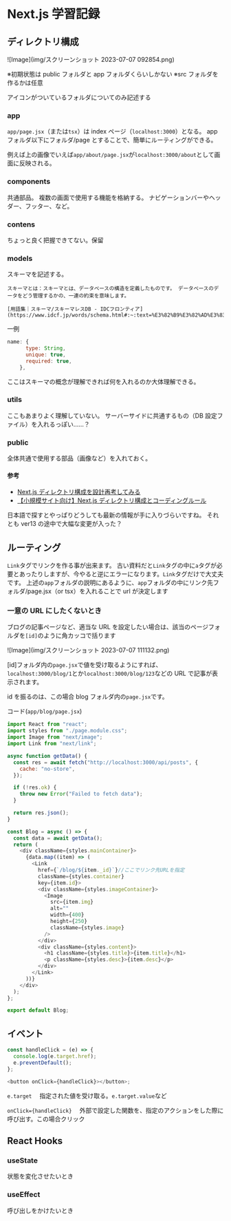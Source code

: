 # Next.js 学習記録

## ディレクトリ構成

![Image](img/スクリーンショット 2023-07-07 092854.png)

※初期状態は public フォルダと app フォルダくらいしかない
※src フォルダを作るかは任意

アイコンがついているフォルダについてのみ記述する

### app

`app/page.jsx`（または`tsx`）は index ページ（`localhost:3000`）となる。
app フォルダ以下にフォルダ/page とすることで、簡単にルーティングができる。

例えば上の画像でいえば`app/about/page.jsx`が`localhost:3000/about`として画面に反映される。

### components

共通部品。
複数の画面で使用する機能を格納する。
ナビゲーションバーやヘッダー、フッター、など。

### contens

ちょっと良く把握できてない。保留

### models

スキーマを記述する。

```
スキーマとは：スキーマとは、データベースの構造を定義したものです。 データベースのデータをどう管理するかの、一連の約束を意味します。

[用語集｜スキーマ/スキーマレスDB - IDCフロンティア](https://www.idcf.jp/words/schema.html#:~:text=%E3%82%B9%E3%82%AD%E3%83%BC%E3%83%9E%E3%81%A8%E3%81%AF%E3%80%81%E3%83%87%E3%83%BC%E3%82%BF%E3%83%99%E3%83%BC%E3%82%B9%E3%81%AE,%E3%82%B9%E3%82%AD%E3%83%BC%E3%83%9E%E5%AE%9A%E7%BE%A9%E3%81%AE%E4%B8%80%E7%A8%AE%E3%81%A7%E3%81%99%E3%80%82)
```

一例

```Javascript
name: {
      type: String,
      unique: true,
      required: true,
    },
```

ここはスキーマの概念が理解できれば何を入れるのか大体理解できる。

### utils

ここもあまりよく理解していない。
サーバーサイドに共通するもの（DB 設定ファイル）を入れるっぽい……？

### public

全体共通で使用する部品（画像など）を入れておく。

#### 参考

- [Next.js ディレクトリ構成を設計再考してみる](https://note.com/ryoppei/n/n2e3e7a66e758#8f6a30af-f77f-4244-b12e-b68be0e03a92)
- [【小規模サイト向け】Next.js ディレクトリ構成とコーディングルール](https://zenn.dev/necscat/articles/d5d9b7a3f859d7)

日本語で探すとやっぱりどうしても最新の情報が手に入りづらいですね。
それとも ver13 の途中で大幅な変更が入った？

## ルーティング

`Link`タグでリンクを作る事が出来ます。
古い資料だと`Link`タグの中に`a`タグが必要とあったりしますが、今やると逆にエラーになります。`Link`タグだけで大丈夫です。
上述の`app`フォルダの説明にあるように、`app`フォルダの中にリンク先フォルダ/page.jsx（or tsx）を入れることで url が決定します

### 一意の URL にしたくないとき

ブログの記事ページなど、適当な URL を設定したい場合は、該当のページフォルダを`[id]`のように角カッコで括ります

![Image](img/スクリーンショット 2023-07-07 111132.png)

[id]フォルダ内の`page.jsx`で値を受け取るようにすれば、`localhost:3000/blog/1`とか`localhost:3000/blog/123`などの URL で記事が表示されます。

id を振るのは、この場合 blog フォルダ内の`page.jsx`です。

コード(`app/blog/page.jsx`)

```Javascript
import React from "react";
import styles from "./page.module.css";
import Image from "next/image";
import Link from "next/link";

async function getData() {
  const res = await fetch("http://localhost:3000/api/posts", {
    cache: "no-store",
  });

  if (!res.ok) {
    throw new Error("Failed to fetch data");
  }

  return res.json();
}

const Blog = async () => {
  const data = await getData();
  return (
    <div className={styles.mainContainer}>
      {data.map((item) => (
        <Link
          href={`/blog/${item._id}`}//ここでリンク先URLを指定
          className={styles.container}
          key={item.id}>
          <div className={styles.imageContainer}>
            <Image
              src={item.img}
              alt=""
              width={400}
              height={250}
              className={styles.image}
            />
          </div>
          <div className={styles.content}>
            <h1 className={styles.title}>{item.title}</h1>
            <p className={styles.desc}>{item.desc}</p>
          </div>
        </Link>
      ))}
    </div>
  );
};

export default Blog;

```

## イベント

```javascript
const handleClick = (e) => {
  console.log(e.target.href);
  e.preventDefault();
};

<button onClick={handleClick}></button>;
```

`e.target`
　指定された値を受け取る。`e.target.value`など

`onClick={handleClick}`
　外部で設定した関数を、指定のアクションをした際に呼び出す。この場合クリック

## React Hooks

### useState

状態を変化させたいとき

### useEffect

呼び出しをかけたいとき
